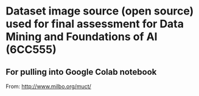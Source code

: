 # Dataset image source (open source) used for final assessment for Data Mining and Foundations of AI (6CC555)
## For pulling into Google Colab notebook
From: http://www.milbo.org/muct/ 
